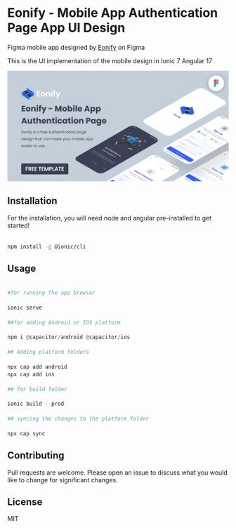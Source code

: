 # Eonify - Mobile App Authentication Page App UI Design

Figma mobile app designed by [Eonify]([https://www.figma.com/@techcrowd](https://www.figma.com/file/7WAD9HqQDZAJLwddgU5rqI/Eonify---Mobile-App-Authentication-Page-(Community)-(Community)?type=design&node-id=114-21&mode=design&t=zavBNh8lLGyl3C0L-0)) on Figma

This is the UI implementation of the mobile design in Ionic 7 Angular 17

![img](./cover.png)

## Installation

For the installation, you will need node and angular pre-installed to get started!

```bash

npm install -g @ionic/cli

```

## Usage

```python

#for running the app browser

ionic serve

##for adding Android or IOS platform

npm i @capacitor/android @capacitor/ios

## Adding platform folders

npx cap add android
npx cap add ios

## for build folder

ionic build --prod

## syncing the changes to the platform folder

npx cap sync


```

## Contributing

Pull requests are welcome. Please open an issue to discuss what you would like to change for significant changes.

## License

MIT
